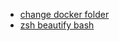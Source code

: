 * [change docker folder](https://stackoverflow.com/questions/24309526/how-to-change-the-docker-image-installation-directory/34731550#34731550)
* [zsh beautify bash](https://gist.github.com/tsabat/1498393)
